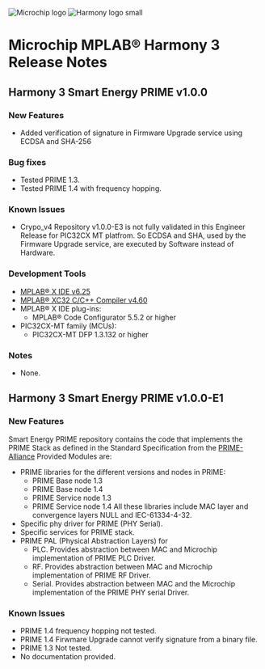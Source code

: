 ﻿![Microchip logo](https://raw.githubusercontent.com/wiki/Microchip-MPLAB-Harmony/Microchip-MPLAB-Harmony.github.io/images/microchip_logo.png)
![Harmony logo small](https://raw.githubusercontent.com/wiki/Microchip-MPLAB-Harmony/Microchip-MPLAB-Harmony.github.io/images/microchip_mplab_harmony_logo_small.png)

# Microchip MPLAB® Harmony 3 Release Notes

## Harmony 3 Smart Energy PRIME v1.0.0

### New Features

- Added verification of signature in Firmware Upgrade service using ECDSA and SHA-256

### Bug fixes

- Tested PRIME 1.3.
- Tested PRIME 1.4 with frequency hopping.

### Known Issues

- Crypo_v4 Repository v1.0.0-E3 is not fully validated in this Engineer Release for PIC32CX MT platfrom. So ECDSA and SHA, used by the Firmware Upgrade service, are executed by Software instead of Hardware.

### Development Tools

- [MPLAB® X IDE v6.25](https://www.microchip.com/mplab/mplab-x-ide)
- [MPLAB® XC32 C/C++ Compiler v4.60](https://www.microchip.com/mplab/compilers)
- MPLAB® X IDE plug-ins:
  - MPLAB® Code Configurator 5.5.2 or higher
- PIC32CX-MT family (MCUs):
  - PIC32CX-MT DFP 1.3.132 or higher

### Notes

- None.

## Harmony 3 Smart Energy PRIME v1.0.0-E1

### New Features

Smart Energy PRIME repository contains the code that implements the PRIME Stack as defined in the Standard Specification from the [PRIME-Alliance](https://prime-alliance.org/)
Provided Modules are:
- PRIME libraries for the different versions and nodes in PRIME:
  - PRIME Base node 1.3
  - PRIME Base node 1.4
  - PRIME Service node 1.3
  - PRIME Service node 1.4
    All these libraries include MAC layer and convergence layers NULL and IEC-61334-4-32.
- Specific phy driver for PRIME (PHY Serial).
- Specific services for PRIME stack.
- PRIME PAL (Physical Abstraction Layers) for
  - PLC. Provides abstraction between MAC and Microchip implementation of PRIME PLC Driver.
  - RF. Provides abstraction between MAC and Microchip implementation of PRIME RF Driver.
  - Serial. Provides abstraction between MAC and the Microchip implementation of the PRIME PHY serial Driver.

### Known Issues

- PRIME 1.4 frequency hopping not tested.
- PRIME 1.4 Firwmare Upgrade cannot verify signature from a binary file.
- PRIME 1.3 Not tested.
- No documentation provided.